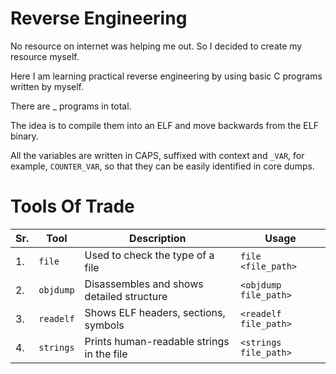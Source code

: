 # Reverse Engineering

No resource on internet was helping me out. So I decided to create my resource myself.

Here I am learning practical reverse engineering by using basic C programs written by myself.

There are _ programs in total.

The idea is to compile them into an ELF and move backwards from the ELF binary.

All the variables are written in CAPS, suffixed with context and `_VAR`, for example, `COUNTER_VAR`, so that they can be easily identified in core dumps.

# Tools Of Trade

| Sr. | Tool | Description | Usage |
| --- | ---- | ----------- | ----- |
| 1.  | `file` | Used to check the type of a file | `file <file_path>` |
| 2.  | `objdump` | Disassembles and shows detailed structure | `<objdump file_path>` |
| 3.  | `readelf` | Shows ELF headers, sections, symbols      | `<readelf file_path>` |
| 4.  | `strings` | Prints human-readable strings in the file | `<strings file_path>` |